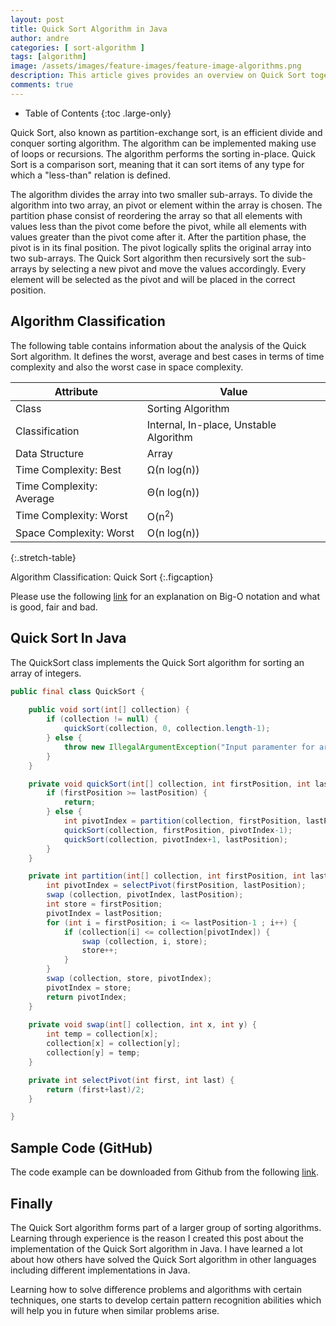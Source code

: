 ```yaml
---
layout: post
title: Quick Sort Algorithm in Java
author: andre
categories: [ sort-algorithm ]
tags: [algorithm]
image: /assets/images/feature-images/feature-image-algorithms.png
description: This article gives provides an overview on Quick Sort together with an implementation in Java.
comments: true
---
```


- Table of Contents
{:toc .large-only}

Quick Sort, also known as partition-exchange sort, is an efficient divide and conquer sorting algorithm. The algorithm can be implemented making use of loops or recursions. The algorithm performs the sorting in-place. Quick Sort is a comparison sort, meaning that it can sort items of any type for which a "less-than" relation is defined.

The algorithm divides the array into two smaller sub-arrays. To divide the algorithm into two array, an pivot or element within the array is chosen. The partition phase consist of reordering the array so that all elements with values less than the pivot come before the pivot, while all elements with values greater than the pivot come after it. After the partition phase, the pivot is in its final position. The pivot logically splits the original array into two sub-arrays. The Quick Sort algorithm then recursively sort the sub-arrays by selecting a new pivot and move the values accordingly. Every element will be selected as the pivot and will be placed in the correct position.

## Algorithm Classification
The following table contains information about the analysis of the Quick Sort algorithm. It defines the worst, average and best cases in terms of time complexity and also the worst case in space complexity.

| Attribute | Value | 
|-----------|-------|
| Class | Sorting Algorithm | 
| Classification | Internal, In-place, Unstable Algorithm  | 
| Data Structure | Array | 
| Time Complexity: Best | Ω(n log(n)) | 
| Time Complexity: Average | Θ(n log(n)) | 
| Time Complexity: Worst | O(n<sup>2</sup>) | 
| Space Complexity: Worst | O(n log(n)) | 
{:.stretch-table}

Algorithm Classification: Quick Sort
{:.figcaption}

Please use the following [link][0] for an explanation on Big-O notation and what is good, fair and bad.

## Quick Sort In Java
The QuickSort class implements the Quick Sort algorithm for sorting an array of integers.

```java
public final class QuickSort {
    
    public void sort(int[] collection) {
        if (collection != null) {
            quickSort(collection, 0, collection.length-1);
        } else {
            throw new IllegalArgumentException("Input paramenter for array to sort is null.");
        }
    } 

    private void quickSort(int[] collection, int firstPosition, int lastPosition) {
        if (firstPosition >= lastPosition) {
            return;
        } else {            
            int pivotIndex = partition(collection, firstPosition, lastPosition);
            quickSort(collection, firstPosition, pivotIndex-1);
            quickSort(collection, pivotIndex+1, lastPosition);
        }         
    } 

    private int partition(int[] collection, int firstPosition, int lastPosition) {    
        int pivotIndex = selectPivot(firstPosition, lastPosition);
        swap (collection, pivotIndex, lastPosition);
        int store = firstPosition;
        pivotIndex = lastPosition;
        for (int i = firstPosition; i <= lastPosition-1 ; i++) {
            if (collection[i] <= collection[pivotIndex]) {
                swap (collection, i, store);
                store++;
            }
        }
        swap (collection, store, pivotIndex);
        pivotIndex = store;
        return pivotIndex;
    }     
    
    private void swap(int[] collection, int x, int y) {
        int temp = collection[x];
        collection[x] = collection[y];
        collection[y] = temp;
    } 

    private int selectPivot(int first, int last) {
        return (first+last)/2;
    } 

}
```

## Sample Code (GitHub)
The code example can be downloaded from Github from the following [link][Code].

## Finally
The Quick Sort algorithm forms part of a larger group of sorting algorithms. Learning through experience is the reason I created this post about the implementation of the Quick Sort algorithm in Java. I have learned a lot about how others have solved the Quick Sort algorithm in other languages including different implementations in Java.

Learning how to solve difference problems and algorithms with certain techniques, one starts to develop certain pattern recognition abilities which will help you in future when similar problems arise.

[0]:http://www.bigocheatsheet.com/img/big-o-cheat-sheet-poster.png
[Code]:https://github.com/javanibble/java-algorithms/blob/master/sort/src/main/java/com/javanibble/algorithm/sort/QuickSort.java